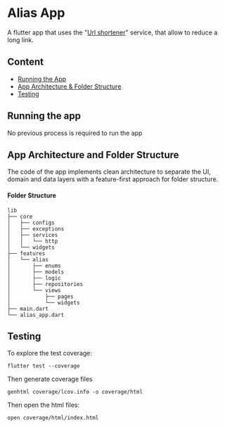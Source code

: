 # Alias App

A flutter app that uses the "[Url shortener](https://url-shortener-nu.herokuapp.com/api/alias)" service, that allow to reduce a long link.

## Content
* [Running the App](#running-the-app)
* [App Architecture & Folder Structure](#app-architecture-and-folder-structure)
* [Testing](#testing)

## Running the app
No previous process is required to run the app

## App Architecture and Folder Structure

The code of the app implements clean architecture to separate the UI, domain and data layers with a feature-first approach for folder structure.

#### Folder Structure

```
lib
├── core
│   ├── configs
│   ├── exceptions
│   ├── services
│   │   └── http
│   └── widgets
├── features
│   └── alias
│       ├── enums
│       ├── models
│       ├── logic
│       ├── repositories
│       └── views
│           ├── pages
│           └── widgets
├── main.dart
└── alias_app.dart

```

## Testing

To explore the test coverage:
```
flutter test --coverage
```
Then generate coverage files
```
genhtml coverage/lcov.info -o coverage/html
```
Then open the html files:
```
open coverage/html/index.html
```